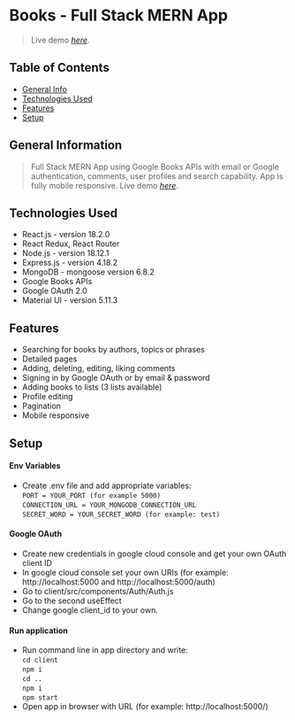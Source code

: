 # Books - Full Stack MERN App
> Live demo [_here_](https://books-project.cyclic.app).

## Table of Contents
* [General Info](#general-information)
* [Technologies Used](#technologies-used)
* [Features](#features)
* [Setup](#setup)

## General Information
> Full Stack MERN App using Google Books APIs with email or Google authentication, 
> comments, user profiles and search capability. 
> App is fully mobile responsive. Live demo [_here_](https://books-project.cyclic.app).


## Technologies Used
- React.js - version 18.2.0
- React Redux, React Router
- Node.js - version 18.12.1
- Express.js - version 4.18.2
- MongoDB - mongoose version 6.8.2
- Google Books APIs
- Google OAuth 2.0
- Material UI - version 5.11.3

## Features
- Searching for books by authors, topics or phrases
- Detailed pages
- Adding, deleting, editing, liking comments
- Signing in by Google OAuth or by email & password
- Adding books to lists (3 lists available)
- Profile editing
- Pagination
- Mobile responsive

## Setup
#### Env Variables
- Create .env file and add appropriate variables: <br/>
`PORT = YOUR_PORT (for example 5000)` <br/>
`CONNECTION_URL = YOUR_MONGODB_CONNECTION_URL` <br/>
`SECRET_WORD = YOUR_SECRET_WORD (for example: test)`
#### Google OAuth
- Create new credentials in google cloud console and get your own OAuth client ID
- In google cloud console set your own URIs (for example: http://localhost:5000 and http://localhost:5000/auth)
- Go to client/src/components/Auth/Auth.js 
- Go to the second useEffect 
- Change google client_id to your own.
#### Run application
- Run command line in app directory and write: <br/>
`cd client` <br/>
`npm i` <br/>
`cd ..` <br/>
`npm i` <br/>
`npm start`
- Open app in browser with URL (for example: http://localhost:5000/)
